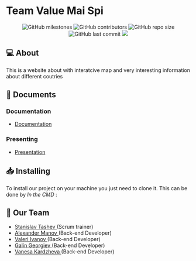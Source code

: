 # Team Value Mai Spi

<p align = "center">
    <img alt="GitHub milestones" src="https://img.shields.io/github/milestones/all/SMTashev20/value-mai-spi?style=flat-square">
    <img alt="GitHub contributors" src="https://img.shields.io/github/contributors/SMTashev20/value-mai-spi?style=flat-square">
    <img alt="GitHub repo size" src="https://img.shields.io/github/repo-size/SMTashev20/value-mai-spi?style=flat-square">
    <img alt="GitHub last commit" src="https://img.shields.io/github/last-commit/SMTashev20/value-mai-spi?style=flat-square">
    <img src="https://img.shields.io/github/languages/count/SMTashev20/value-mai-spi?style=flat-square">
</p>

## 💻 About
<p>This is a website about with interatcive map and very interesting information about different coutries</p>

## 📄 Documents
### Documentation
  - [Documentation](https://codingburgas-my.sharepoint.com/:b:/g/personal/smtashev20_codingburgas_bg/ESBf_pyDpLdMqXsp5_qrOmMB9apcG6CvIipQurKAfJr5Dg?e=LgWKtY)
### Presenting
- [Presentation](https://codingburgas-my.sharepoint.com/:p:/g/personal/smtashev20_codingburgas_bg/ER6Hd9Nt42hGibt_eDeklo4BDm4nrc6-MYHQ8KMagPX7GQ?e=aS3dg4)

## 📥 Installing
<p> To install our project on your machine you just need to clone it. This can be done by <I>In the CMD</I> : </p>


## 🧒 Our Team

- <a href = "https://github.com/SMTashev20"> Stanislav Tashev </a> (Scrum trainer)
- <a href = "https://github.com/AEManov20"> Alexander Manov </a> (Back-end Developer)
- <a href = "https://github.com/VTIvanov20"> Valeri Ivanov </a> (Back-end Developer)
- <a href = "https://github.com/GGGeorgiev20"> Galin Georgiev </a> (Back-end Developer)
- <a href = "https://github.com/VZKardzheva20"> Vanesa Kardzheva </a> (Back-end Developer)
